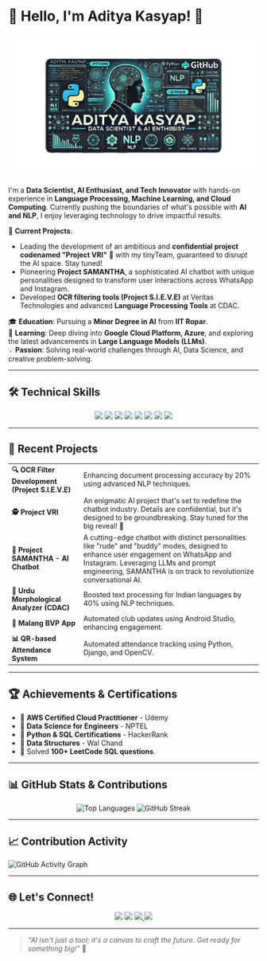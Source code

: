# 👋 Hello, I'm Aditya Kasyap! 🚀

![Banner](https://github.com/thekasyap/thekasyap/raw/main/banner2.png)

I'm a **Data Scientist, AI Enthusiast, and Tech Innovator** with hands-on experience in **Language Processing, Machine Learning, and Cloud Computing**. Currently pushing the boundaries of what's possible with **AI and NLP**, I enjoy leveraging technology to drive impactful results.

🔭 **Current Projects**:
- Leading the development of an ambitious and **confidential project codenamed "Project VRI"** 🚀 with my tinyTeam, guaranteed to disrupt the AI space. Stay tuned!
- Pioneering **Project SAMANTHA**, a sophisticated AI chatbot with unique personalities designed to transform user interactions across WhatsApp and Instagram.
- Developed **OCR filtering tools (Project S.I.E.V.E)** at Veritas Technologies and advanced **Language Processing Tools** at CDAC.


🎓 **Education**: Pursuing a **Minor Degree in AI** from **IIT Ropar**. <br>
🌱 **Learning**: Deep diving into **Google Cloud Platform, Azure**, and exploring the latest advancements in **Large Language Models (LLMs)**. <br>
💡 **Passion**: Solving real-world challenges through AI, Data Science, and creative problem-solving.

---

## 🛠️ Technical Skills

<p align="center">
  <img src="https://img.shields.io/badge/Python-3776AB?style=for-the-badge&logo=python&logoColor=white" />
  <img src="https://img.shields.io/badge/TensorFlow-FF6F00?style=for-the-badge&logo=tensorflow&logoColor=white" />
  <img src="https://img.shields.io/badge/Transformers-0066CC?style=for-the-badge&logo=huggingface&logoColor=white" />
  <img src="https://img.shields.io/badge/NLP-blueviolet?style=for-the-badge&logo=nlp&logoColor=white" />
  <img src="https://img.shields.io/badge/AWS-FF9900?style=for-the-badge&logo=amazon-aws&logoColor=white" />
  <img src="https://img.shields.io/badge/Azure-0078D4?style=for-the-badge&logo=microsoft-azure&logoColor=white" />
  <img src="https://img.shields.io/badge/SQL-4479A1?style=for-the-badge&logo=postgresql&logoColor=white" />
  <img src="https://img.shields.io/badge/Power_BI-F2C811?style=for-the-badge&logo=power-bi&logoColor=black" />
</p>

---


## 🚀 Recent Projects

<table>
  <tr>
    <td><b>🔍 OCR Filter Development (Project S.I.E.V.E)</b></td>
    <td>Enhancing document processing accuracy by 20% using advanced NLP techniques.</td>
  </tr>
  <tr>
    <td><b>🕵️ Project VRI</b></td>
    <td>An enigmatic AI project that's set to redefine the chatbot industry. Details are confidential, but it's designed to be groundbreaking. Stay tuned for the big reveal! 🌟</td>
  </tr>
  <tr>
    <td><b>🤖 Project SAMANTHA - AI Chatbot</b></td>
    <td>A cutting-edge chatbot with distinct personalities like "rude" and "buddy" modes, designed to enhance user engagement on WhatsApp and Instagram. Leveraging LLMs and prompt engineering, SAMANTHA is on track to revolutionize conversational AI.</td>
  </tr>
  <tr>
    <td><b>🔄 Urdu Morphological Analyzer (CDAC)</b></td>
    <td>Boosted text processing for Indian languages by 40% using NLP techniques.</td>
  </tr>
  <tr>
    <td><b>📱 Malang BVP App</b></td>
    <td>Automated club updates using Android Studio, enhancing engagement.</td>
  </tr>
  <tr>
    <td><b>📊 QR-based Attendance System</b></td>
    <td>Automated attendance tracking using Python, Django, and OpenCV.</td>
  </tr>
</table>




---

## 🏆 Achievements & Certifications

- 🏅 **AWS Certified Cloud Practitioner** - Udemy
- 🏅 **Data Science for Engineers** - NPTEL
- 🏅 **Python & SQL Certifications** - HackerRank
- 🏅 **Data Structures** - Wal Chand
- 🏅 Solved **100+ LeetCode SQL questions**.

---

## 📊 GitHub Stats & Contributions
<div align="center">
  <img src="https://github-readme-stats.vercel.app/api/top-langs/?username=thekasyap&layout=compact&theme=radical&count_private=true" alt="Top Languages" />
  <img src="https://streak-stats.demolab.com/?user=thekasyap&theme=radical&count_private=true" alt="GitHub Streak" />
</div>

---

## 📈 Contribution Activity
![GitHub Activity Graph](https://github-readme-activity-graph.vercel.app/graph?username=thekasyap&theme=react-dark&count_private=true)

---

## 🌐 Let's Connect!

<p align="center">
  <a href="https://www.adibiz.in"><img src="https://img.shields.io/badge/Website-FF5733?style=for-the-badge&logo=google-chrome&logoColor=white" /></a>
  <a href="https://adibiz.in/linkedin"><img src="https://img.shields.io/badge/LinkedIn-0077B5?style=for-the-badge&logo=linkedin&logoColor=white" /></a>
  <a href="mailto:aditya@adibiz.in?subject=Inquiry%20from%20GitHub%20Profile&body=Hello%20Aditya,%0A%0AI%20found%20your%20GitHub%20profile%20and%20would%20love%20to%20discuss%20potential%20collaborations%20or%20inquire%20about%20your%20services.%0A%0AHere%20are%20a%20few%20details%20about%20my%20project:%0A1.%20Project%20Goals:%0A-%20%5BBriefly%20describe%20your%20project%20goals%5D%0A2.%20Services%20Interested%20In:%0A-%20%5B%20%5D%20AI%20Chatbots%0A-%20%5B%20%5D%20Data%20Visualization%0A-%20%5B%20%5D%20Business%20Analytics%0A-%20%5B%20%5D%20Automation%0A%0AThank%20you!%0A%0ABest%20regards,%0A%5BYour%20Name%5D" target="_blank">
    <img src="https://img.shields.io/badge/Email-D14836?style=for-the-badge&logo=gmail&logoColor=white" />
  </a>
  <a href="https://instagram.com/thekasyap"><img src="https://img.shields.io/badge/Instagram-E4405F?style=for-the-badge&logo=instagram&logoColor=white" /></a>
</p>


---

> *"AI isn't just a tool; it's a canvas to craft the future. Get ready for something big!"* 🚀
